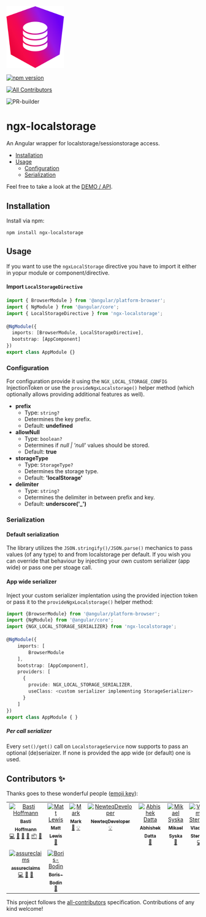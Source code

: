 <img src="https://raw.githubusercontent.com/bohoffi/ngx-localstorage/develop/assets/logo.svg" width="150">

[![npm version](https://img.shields.io/npm/v/ngx-localstorage.svg)](https://www.npmjs.com/package/ngx-localstorage)

<!-- ALL-CONTRIBUTORS-BADGE:START - Do not remove or modify this section -->
[![All Contributors](https://img.shields.io/badge/all_contributors-9-orange.svg?style=flat-square)](#contributors-)
<!-- ALL-CONTRIBUTORS-BADGE:END -->

![PR-builder](https://github.com/bohoffi/ngx-localstorage/workflows/PR-builder/badge.svg)

# ngx-localstorage

An Angular wrapper for localstorage/sessionstorage access.

- [Installation](#installation)
- [Usage](#usage)
  - [Configuration](#configuration)
  - [Serialization](#serialization)

Feel free to take a look at the [DEMO / API](https://bohoffi.github.io/ngx-localstorage/).

## Installation

Install via npm:

```
npm install ngx-localstorage
```

## Usage

If you want to use the `ngxLocalStorage` directive you have to import it either in yopur module or component/directive.

#### Import `LocalStorageDirective`

```ts
import { BrowserModule } from '@angular/platform-browser';
import { NgModule } from '@angular/core';
import { LocalStorageDirective } from 'ngx-localstorage';

@NgModule({
  imports: [BrowserModule, LocalStorageDirective],
  bootstrap: [AppComponent]
})
export class AppModule {}
```

### Configuration

For configuration provide it using the `NGX_LOCAL_STORAGE_CONFIG` InjectionToken or use the `provideNgxLocalstorage()` helper method (which optionally allows providing additional features as well).

- **prefix**
  - Type: `string?`
  - Determines the key prefix.
  - Default: **undefined**
- **allowNull**
  - Type: `boolean?`
  - Determines if _null | 'null'_ values should be stored.
  - Default: **true**
- **storageType**
  - Type: `StorageType?`
  - Determines the storage type.
  - Default: **'localStorage'**
- **delimiter**
  - Type: `string?`
  - Determines the delimiter in between prefix and key.
  - Default: **underscore('\_')**

### Serialization

#### Default serialization

The library utilizes the `JSON.stringify()/JSON.parse()` mechanics to pass values (of any type) to and from localstorage per default.
If you wish you can override that behaviour by injecting your own custom serializer (app wide) or pass one per stoage call.

#### App wide serializer

Inject your custom serializer implentation using the provided injection token or pass it to the `provideNgxLocalstorage()` helper method:

```ts
import {BrowserModule} from '@angular/platform-browser';
import {NgModule} from '@angular/core';
import {NGX_LOCAL_STORAGE_SERIALIZER} from 'ngx-localstorage';

@NgModule({
    imports: [
        BrowserModule
    ],
    bootstrap: [AppComponent],
    providers: [
      {
        provide: NGX_LOCAL_STORAGE_SERIALIZER,
        useClass: <custom serializer implementing StorageSerializer>
      }
    ]
})
export class AppModule { }
```

##### Per call serializer

Every `set()/get()` call on `LocalstorageService` now supports to pass an optional (de)seriaizer. If none is provided the app wide (or default) one is used.

## Contributors ✨

Thanks goes to these wonderful people ([emoji key](https://allcontributors.org/docs/en/emoji-key)):

<!-- ALL-CONTRIBUTORS-LIST:START - Do not remove or modify this section -->
<!-- prettier-ignore-start -->
<!-- markdownlint-disable -->
<table>
  <tbody>
    <tr>
      <td align="center" valign="top" width="14.28%"><a href="https://bohoffi.github.io/"><img src="https://avatars0.githubusercontent.com/u/9944566?v=4?s=100" width="100px;" alt="Basti Hoffmann"/><br /><sub><b>Basti Hoffmann</b></sub></a><br /><a href="https://github.com/bohoffi/ngx-localstorage/commits?author=bohoffi" title="Code">💻</a> <a href="https://github.com/bohoffi/ngx-localstorage/commits?author=bohoffi" title="Documentation">📖</a> <a href="#ideas-bohoffi" title="Ideas, Planning, & Feedback">🤔</a> <a href="#maintenance-bohoffi" title="Maintenance">🚧</a> <a href="#platform-bohoffi" title="Packaging/porting to new platform">📦</a> <a href="https://github.com/bohoffi/ngx-localstorage/pulls?q=is%3Apr+reviewed-by%3Abohoffi" title="Reviewed Pull Requests">👀</a></td>
      <td align="center" valign="top" width="14.28%"><a href="https://mattlewis.me/"><img src="https://avatars1.githubusercontent.com/u/6425649?v=4?s=100" width="100px;" alt="Matt Lewis"/><br /><sub><b>Matt Lewis</b></sub></a><br /><a href="#maintenance-mattlewis92" title="Maintenance">🚧</a></td>
      <td align="center" valign="top" width="14.28%"><a href="https://www.bhalash.com/"><img src="https://avatars1.githubusercontent.com/u/1775913?v=4?s=100" width="100px;" alt="Mark"/><br /><sub><b>Mark</b></sub></a><br /><a href="https://github.com/bohoffi/ngx-localstorage/issues?q=author%3Abhalash" title="Bug reports">🐛</a> <a href="#example-bhalash" title="Examples">💡</a></td>
      <td align="center" valign="top" width="14.28%"><a href="https://github.com/NewteqDeveloper"><img src="https://avatars0.githubusercontent.com/u/20768842?v=4?s=100" width="100px;" alt="NewteqDeveloper"/><br /><sub><b>NewteqDeveloper</b></sub></a><br /><a href="#example-NewteqDeveloper" title="Examples">💡</a></td>
      <td align="center" valign="top" width="14.28%"><a href="https://github.com/abdatta"><img src="https://avatars0.githubusercontent.com/u/20218826?v=4?s=100" width="100px;" alt="Abhishek Datta"/><br /><sub><b>Abhishek Datta</b></sub></a><br /><a href="#maintenance-abdatta" title="Maintenance">🚧</a></td>
      <td align="center" valign="top" width="14.28%"><a href="https://ifyoudo.net/"><img src="https://avatars0.githubusercontent.com/u/317770?v=4?s=100" width="100px;" alt="Mikael Syska"/><br /><sub><b>Mikael Syska</b></sub></a><br /><a href="https://github.com/bohoffi/ngx-localstorage/issues?q=author%3Asyska" title="Bug reports">🐛</a></td>
      <td align="center" valign="top" width="14.28%"><a href="https://github.com/vladimirstempel"><img src="https://avatars.githubusercontent.com/u/16229503?v=4?s=100" width="100px;" alt="Vladimir Stempel"/><br /><sub><b>Vladimir Stempel</b></sub></a><br /><a href="https://github.com/bohoffi/ngx-localstorage/commits?author=vladimirstempel" title="Code">💻</a></td>
    </tr>
    <tr>
      <td align="center" valign="top" width="14.28%"><a href="https://github.com/assureclaims"><img src="https://avatars.githubusercontent.com/u/84139537?v=4?s=100" width="100px;" alt="assureclaims"/><br /><sub><b>assureclaims</b></sub></a><br /><a href="https://github.com/bohoffi/ngx-localstorage/commits?author=assureclaims" title="Code">💻</a> <a href="#design-assureclaims" title="Design">🎨</a> <a href="https://github.com/bohoffi/ngx-localstorage/commits?author=assureclaims" title="Documentation">📖</a></td>
      <td align="center" valign="top" width="14.28%"><a href="https://github.com/Boris-Bodin"><img src="https://avatars.githubusercontent.com/u/126199492?v=4?s=100" width="100px;" alt="Boris-Bodin"/><br /><sub><b>Boris-Bodin</b></sub></a><br /><a href="#maintenance-Boris-Bodin" title="Maintenance">🚧</a></td>
    </tr>
  </tbody>
</table>

<!-- markdownlint-restore -->
<!-- prettier-ignore-end -->

<!-- ALL-CONTRIBUTORS-LIST:END -->

This project follows the [all-contributors](https://github.com/all-contributors/all-contributors) specification. Contributions of any kind welcome!
